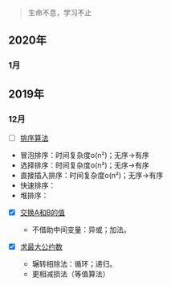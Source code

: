 > 生命不息，学习不止

## 2020年

### 1月 

## 2019年

### 12月

* [ ] [排序算法](https://github.com/ConstantCody/algorithm_study/blob/master/algorithms/2019.12/SortNumber.h)
 * 冒泡排序：时间复杂度o(n²)；无序->有序
 * 选择排序：时间复杂度o(n²)；无序->有序
 * 直接插入排序：时间复杂度o(n²)；无序->有序
 * 快速排序：
 * 堆排序：

* [x] [交换A和B的值](https://github.com/ConstantCody/algorithm_study/blob/master/algorithms/2019.12/SwapNumber.h)
  * 不借助中间变量：异或；加法。

* [x] [求最大公约数](https://github.com/ConstantCody/algorithm_study/blob/master/algorithms/2019.12/GreaterCommonDivisor.h)
  * 辗转相除法：循环；递归。
  * 更相减损法（等值算法）
